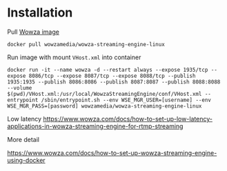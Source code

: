 # Installation

Pull [Wowza image](https://hub.docker.com/r/wowzamedia/wowza-streaming-engine-linux/)

```
docker pull wowzamedia/wowza-streaming-engine-linux
```

Run image with mount `VHost.xml` into container

```
docker run -it --name wowza -d --restart always --expose 1935/tcp --expose 8086/tcp --expose 8087/tcp --expose 8088/tcp --publish 1935:1935 --publish 8086:8086 --publish 8087:8087 --publish 8088:8088 --volume $(pwd)/VHost.xml:/usr/local/WowzaStreamingEngine/conf/VHost.xml --entrypoint /sbin/entrypoint.sh --env WSE_MGR_USER=[username] --env WSE_MGR_PASS=[password] wowzamedia/wowza-streaming-engine-linux
```
Low latency
https://www.wowza.com/docs/how-to-set-up-low-latency-applications-in-wowza-streaming-engine-for-rtmp-streaming

More detail

https://www.wowza.com/docs/how-to-set-up-wowza-streaming-engine-using-docker
